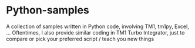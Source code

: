# Python-samples
A collection of samples written in Python code, involving TM1, tm1py, Excel, ... Oftentimes, I also provide similar coding in TM1 Turbo Integrator, just to compare or pick your preferred script / teach you new things
